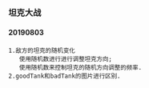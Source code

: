 ### 坦克大战


#### 20190803
    1.敌方的坦克的随机变化
       使用随机数进行进行调整坦克方向;
       使用随机数来控制坦克的随机方向调整的频率.
    2.goodTank和badTank的图片进行区别.